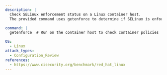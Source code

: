```yaml
---
description: |
  Check SELinux enforcement status on a Linux container host.
  The provided command uses getenforce to determine if SELinux is enforcing, permissive, or disabled, which is important for container security and configuration review.

command: |
  getenforce  # Run on the container host to check container policies

OS:
  - Linux
attack_types:
  - Configuration_Review
references:
  - https://www.cisecurity.org/benchmark/red_hat_linux
---
```

